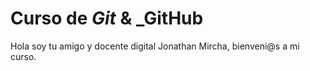 # Curso de _Git_ & \_GitHub

Hola soy tu amigo y docente digital Jonathan Mircha, bienveni@s a mi curso.
